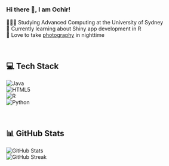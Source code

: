 ### Hi there 👋, I am Ochir!

🧑🏼‍🎓 Studying Advanced Computing at the University of Sydney <br/>
💭 Currently learning about Shiny app development in R <br/>
📸 Love to take [photography](https://www.instagram.com/ochirframes/) in nighttime <br/>

<br/>

## 💻 Tech Stack  
![Java](https://img.shields.io/badge/java-%23ED8B00.svg?style=for-the-badge&logo=openjdk&logoColor=white)  
![HTML5](https://img.shields.io/badge/html5-%23E34F26.svg?style=for-the-badge&logo=html5&logoColor=white)  
![R](https://img.shields.io/badge/r-%23276DC3.svg?style=for-the-badge&logo=r&logoColor=white)  
![Python](https://img.shields.io/badge/python-3670A0?style=for-the-badge&logo=python&logoColor=ffdd54)

<br/>

## 📊 GitHub Stats  
![GitHub Stats](https://github-readme-stats.vercel.app/api?username=Och1r1&theme=dark&hide_border=false&include_all_commits=false&count_private=false)  
![GitHub Streak](https://nirzak-streak-stats.vercel.app/?user=Och1r1&theme=dark&hide_border=false)

